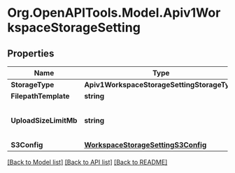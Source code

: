 # Org.OpenAPITools.Model.Apiv1WorkspaceStorageSetting

## Properties

Name | Type | Description | Notes
------------ | ------------- | ------------- | -------------
**StorageType** | **Apiv1WorkspaceStorageSettingStorageType** |  | [optional] 
**FilepathTemplate** | **string** |  | [optional] 
**UploadSizeLimitMb** | **string** | The max upload size in megabytes. | [optional] 
**S3Config** | [**WorkspaceStorageSettingS3Config**](WorkspaceStorageSettingS3Config.md) |  | [optional] 

[[Back to Model list]](../README.md#documentation-for-models) [[Back to API list]](../README.md#documentation-for-api-endpoints) [[Back to README]](../README.md)

